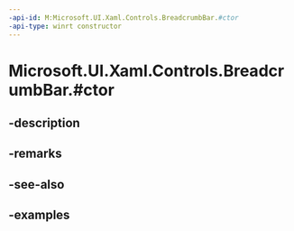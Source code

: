 ```yaml
---
-api-id: M:Microsoft.UI.Xaml.Controls.BreadcrumbBar.#ctor
-api-type: winrt constructor
---
```


# Microsoft.UI.Xaml.Controls.BreadcrumbBar.#ctor

<!--
public BreadcrumbBar ();
-->


## -description

## -remarks

## -see-also

## -examples


